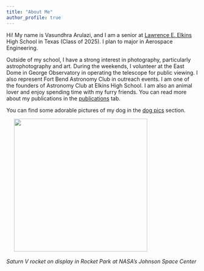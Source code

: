 ```yaml
---
title: "About Me"
author_profile: true
---
```

Hi! My name is Vasundhra Arulazi, and I am a senior at [Lawrence E. Elkins](https://www.fortbendisd.com/ehs) High School in Texas (Class of 2025). I plan to major in Aerospace Engineering.

Outside of my school, I have a strong interest in photography, particularly astrophotography and art. During the weekends, I volunteer at the East Dome in George Observatory in operating the telescope for public viewing. I also represent Fort Bend Astronomy Club in outreach events. I am one of the founders of Astronomy Club at Elkins High School. I am also an animal lover and enjoy spending time with my furry friends. You can read more about my publications in the [publications](https://vasundhra-arulazi.github.io/publications/) tab.

You can find some adorable pictures of my dog in the [dog pics](https://vasundhra-arulazi.github.io/dog/) section. 

&nbsp;&nbsp;&nbsp;&nbsp;
<img class="img" src="../assets/images/rocket.png" width="350px">&nbsp;&nbsp;&nbsp;&nbsp;

<em>Saturn V rocket on display in Rocket Park at NASA’s Johnson Space Center</em>
